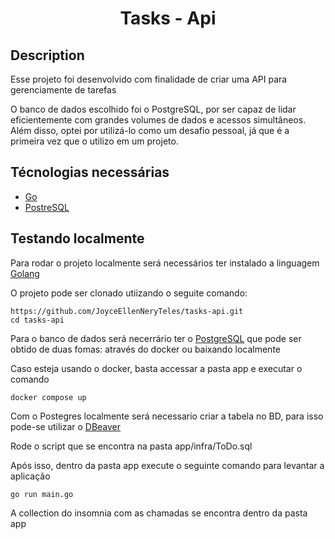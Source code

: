 <h1 align="center">
  Tasks - Api
</h1>

## Description
Esse projeto foi desenvolvido com finalidade de criar uma API para gerenciamente de tarefas

O banco de dados escolhido foi o PostgreSQL, por ser capaz de lidar eficientemente com grandes volumes de dados e acessos simultâneos. Além disso, optei por utilizá-lo como um desafio pessoal, já que é a primeira vez que o utilizo em um projeto.

## Técnologias necessárias

- [Go](https://go.dev/)
- [PostreSQL](https://www.postgresql.org/)

## Testando localmente


Para rodar o projeto localmente será necessários ter instalado a linguagem [Golang](https://go.dev/dl/)

O projeto pode ser clonado utiizando o seguite comando:
```
https://github.com/JoyceEllenNeryTeles/tasks-api.git
cd tasks-api
```

Para o banco de dados será necerrário ter o [PostgreSQL](https://www.postgresql.org/download/) que pode ser obtido de duas fomas: através do docker ou baixando localmente

Caso esteja usando o docker, basta accessar a pasta app e executar o comando
```
docker compose up
```

Com o Postegres localmente será necessario criar a tabela no BD, para isso pode-se utilizar o [DBeaver](https://dbeaver.io/download/)

Rode o script que se encontra na pasta app/infra/ToDo.sql

Após isso, dentro da pasta app execute o seguinte comando para levantar a aplicação

```
go run main.go
```

A collection do insomnia com as chamadas se encontra dentro da pasta app 


